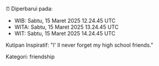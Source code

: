 ⏰ Diperbarui pada:
- WIB: Sabtu, 15 Maret 2025 12.24.45 UTC
- WITA: Sabtu, 15 Maret 2025 13.24.45 UTC
- WIT: Sabtu, 15 Maret 2025 14.24.45 UTC

Kutipan Inspiratif:
"I' ll never forget my high school friends."


Kategori: friendship

